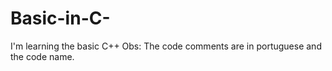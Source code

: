 # Basic-in-C-
I'm learning the basic C++
Obs: The code comments are in portuguese and the code name.
